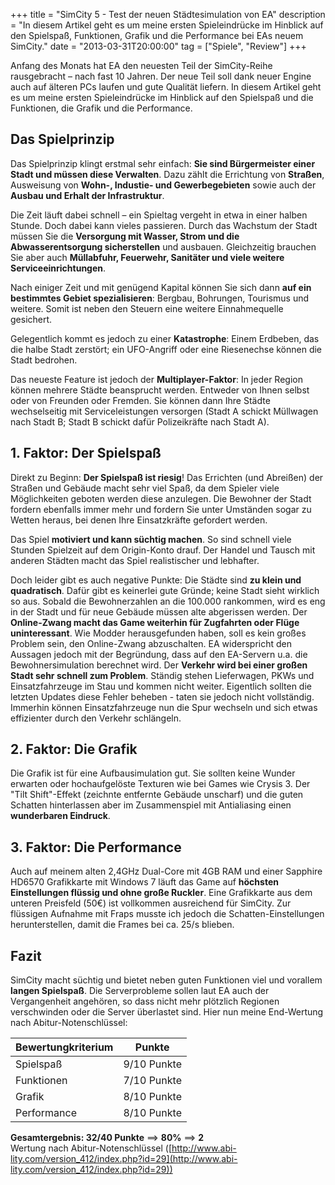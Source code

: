 +++
title       = "SimCity 5 - Test der neuen Städtesimulation von EA"
description = "In diesem Artikel geht es um meine ersten Spieleindrücke im Hinblick auf den Spielspaß, Funktionen, Grafik und die Performance bei EAs neuem SimCity."
date        = "2013-03-31T20:00:00"
tag         = ["Spiele", "Review"]
+++

Anfang des Monats hat EA den neuesten Teil der SimCity-Reihe rausgebracht – nach fast 10 Jahren. Der neue Teil soll dank neuer Engine auch auf älteren PCs laufen und gute Qualität liefern.
In diesem Artikel geht es um meine ersten Spieleindrücke im Hinblick auf den Spielspaß und die Funktionen, die Grafik und die Performance.

<!--more-->

## Das Spielprinzip
Das Spielprinzip klingt erstmal sehr einfach: **Sie sind Bürgermeister einer Stadt und müssen diese Verwalten**. Dazu zählt die Errichtung von **Straßen**, Ausweisung von **Wohn-, Industie- und Gewerbegebieten** sowie auch der **Ausbau und Erhalt der Infrastruktur**.

Die Zeit läuft dabei schnell – ein Spieltag vergeht in etwa in einer halben Stunde. Doch dabei kann vieles passieren. Durch das Wachstum der Stadt müssen Sie die **Versorgung mit Wasser, Strom und die Abwasserentsorgung sicherstellen** und ausbauen. Gleichzeitig brauchen Sie aber auch **Müllabfuhr, Feuerwehr, Sanitäter und viele weitere Serviceeinrichtungen**.

Nach einiger Zeit und mit genügend Kapital können Sie sich dann **auf ein bestimmtes Gebiet spezialisieren**: Bergbau, Bohrungen, Tourismus und weitere. Somit ist neben den Steuern eine weitere Einnahmequelle gesichert.

Gelegentlich kommt es jedoch zu einer **Katastrophe**: Einem Erdbeben, das die halbe Stadt zerstört; ein UFO-Angriff oder eine Riesenechse können die Stadt bedrohen.

Das neueste Feature ist jedoch der **Multiplayer-Faktor**: In jeder Region können mehrere Städte beansprucht werden. Entweder von Ihnen selbst oder von Freunden oder Fremden. Sie können dann Ihre Städte wechselseitig mit Serviceleistungen versorgen (Stadt A schickt Müllwagen nach Stadt B; Stadt B schickt dafür Polizeikräfte nach Stadt A).

## 1. Faktor: Der Spielspaß
Direkt zu Beginn: **Der Spielspaß ist riesig**! Das Errichten (und Abreißen) der Straßen und Gebäude macht sehr viel Spaß, da dem Spieler viele Möglichkeiten geboten werden diese anzulegen. Die Bewohner der Stadt fordern ebenfalls immer mehr und fordern Sie unter Umständen sogar zu Wetten heraus, bei denen Ihre Einsatzkräfte gefordert werden.

Das Spiel **motiviert und kann süchtig machen**. So sind schnell viele Stunden Spielzeit auf dem Origin-Konto drauf. Der Handel und Tausch mit anderen Städten macht das Spiel realistischer und lebhafter.

Doch leider gibt es auch negative Punkte: Die Städte sind **zu klein und quadratisch**. Dafür gibt es keinerlei gute Gründe; keine Stadt sieht wirklich so aus. Sobald die Bewohnerzahlen an die 100.000 rankommen, wird es eng in der Stadt und für neue Gebäude müssen alte abgerissen werden.
Der **Online-Zwang macht das Game weiterhin für Zugfahrten oder Flüge uninteressant**. Wie Modder herausgefunden haben, soll es kein großes Problem sein, den Online-Zwang abzuschalten. EA widerspricht den Aussagen jedoch mit der Begründung, dass auf den EA-Servern u.a. die Bewohnersimulation berechnet wird.
Der **Verkehr wird bei einer großen Stadt sehr schnell zum Problem**. Ständig stehen Lieferwagen, PKWs und Einsatzfahrzeuge im Stau und kommen nicht weiter. Eigentlich sollten die letzten Updates diese Fehler beheben - taten sie jedoch nicht vollständig. Immerhin können Einsatzfahrzeuge nun die Spur wechseln und sich etwas effizienter durch den Verkehr schlängeln.

## 2. Faktor: Die Grafik
Die Grafik ist für eine Aufbausimulation gut. Sie sollten keine Wunder erwarten oder hochaufgelöste Texturen wie bei Games wie Crysis 3. Der "Tilt Shift"-Effekt (zeichnte entfernte Gebäude unscharf) und die guten Schatten hinterlassen aber im Zusammenspiel mit Antialiasing einen **wunderbaren Eindruck**.

## 3. Faktor: Die Performance
Auch auf meinem alten 2,4GHz Dual-Core mit 4GB RAM und einer Sapphire HD6570 Grafikkarte mit Windows 7 läuft das Game auf **höchsten Einstellungen flüssig und ohne große Ruckler**. Eine Grafikkarte aus dem unteren Preisfeld (50€) ist vollkommen ausreichend für SimCity.
Zur flüssigen Aufnahme mit Fraps musste ich jedoch die Schatten-Einstellungen herunterstellen, damit die Frames bei ca. 25/s blieben.

## Fazit
SimCity macht süchtig und bietet neben guten Funktionen viel und vorallem **langen Spielspaß**. Die Serverprobleme sollen laut EA auch der Vergangenheit angehören, so dass nicht mehr plötzlich Regionen verschwinden oder die Server überlastet sind. Hier nun meine End-Wertung nach Abitur-Notenschlüssel:

Bewertungkriterium | Punkte
-------------------|------------
Spielspaß          | 9/10 Punkte
Funktionen         | 7/10 Punkte
Grafik             | 8/10 Punkte
Performance        | 8/10 Punkte


**Gesamtergebnis: 32/40 Punkte** ==> **80%** ==> **2**  
Wertung nach Abitur-Notenschlüssel ([http://www.abi-lity.com/version_412/index.php?id=29](http://www.abi-lity.com/version_412/index.php?id=29))